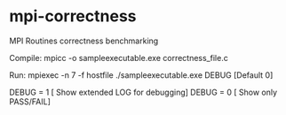 # mpi-correctness
MPI Routines correctness benchmarking

Compile:
mpicc -o sampleexecutable.exe correctness_file.c

Run:
mpiexec -n 7 -f hostfile ./sampleexecutable.exe DEBUG [Default 0]

DEBUG = 1 [ Show extended LOG for debugging]
DEBUG = 0 [ Show only PASS/FAIL]
